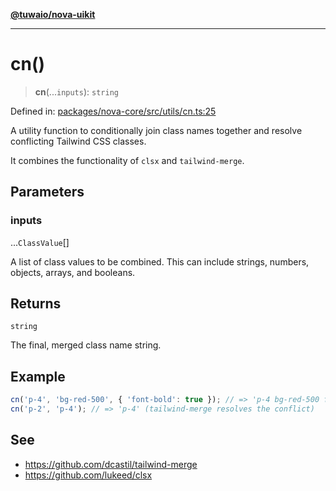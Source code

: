 [**@tuwaio/nova-uikit**](../../../README.md)

***

# cn()

> **cn**(...`inputs`): `string`

Defined in: [packages/nova-core/src/utils/cn.ts:25](https://github.com/TuwaIO/nova-uikit/blob/6dc34b098cacf0ae15cd1e41a47f4525a2a78768/packages/nova-core/src/utils/cn.ts#L25)

A utility function to conditionally join class names together and resolve
conflicting Tailwind CSS classes.

It combines the functionality of `clsx` and `tailwind-merge`.

## Parameters

### inputs

...`ClassValue`[]

A list of class values to be combined.
This can include strings, numbers, objects, arrays, and booleans.

## Returns

`string`

The final, merged class name string.

## Example

```ts
cn('p-4', 'bg-red-500', { 'font-bold': true }); // => 'p-4 bg-red-500 font-bold'
cn('p-2', 'p-4'); // => 'p-4' (tailwind-merge resolves the conflict)
```

## See

 - https://github.com/dcastil/tailwind-merge
 - https://github.com/lukeed/clsx
